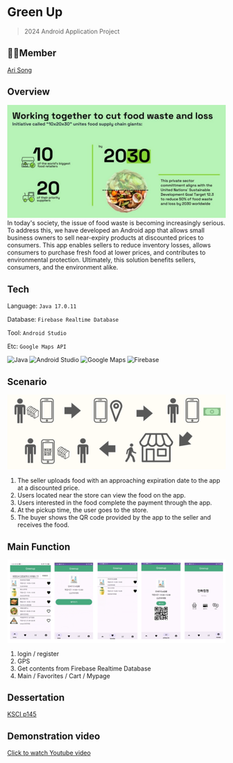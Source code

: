 #  Green Up
> 2024 Android Application Project

## 👭🏻Member
[Ari Song](https://github.com/songa102)

##  Overview
![image1](https://github.com/chokyungjin0504/GreenUp/blob/main/image_1.png)
In today's society, the issue of food waste is becoming increasingly serious. To address this, we have developed an Android app that allows small business owners to sell near-expiry products at discounted prices to consumers. This app enables sellers to reduce inventory losses, allows consumers to purchase fresh food at lower prices, and contributes to environmental protection. Ultimately, this solution benefits sellers, consumers, and the environment alike.

##  Tech
Language:
`Java 17.0.11`

Database:
`Firebase Realtime Database`

Tool:
`Android Studio`

Etc:
`Google Maps API`


![Java](https://img.shields.io/badge/Java-ED8B00?style=for-the-badge&logo=openjdk&logoColor=white)
![Android Studio](https://img.shields.io/badge/Android-3DDC84?style=for-the-badge&logo=android&logoColor=white)
![Google Maps](https://img.shields.io/badge/Google-4285F4?logo=google&logoColor=fff&style=for-the-badge)
![Firebase](https://img.shields.io/badge/Firebase-039BE5?style=for-the-badge&logo=Firebase&logoColor=white)

##  Scenario
![image3](https://github.com/chokyungjin0504/GreenUp/blob/main/image_3.png)
1. The seller uploads food with an approaching expiration date to the app at a discounted price.
2. Users located near the store can view the food on the app.
3. Users interested in the food complete the payment through the app.
4. At the pickup time, the user goes to the store.
5. The buyer shows the QR code provided by the app to the seller and receives the food.

##  Main Function
![image2](https://github.com/chokyungjin0504/GreenUp/blob/main/image_2.png)
1. login / register
2. GPS
3. Get contents from Firebase Realtime Database
4. Main / Favorites / Cart / Mypage

##  Dessertation
[KSCI p145](https://ibookkorea.net/Viewer/2024-02)


##  Demonstration video
[Click to watch Youtube video](https://youtu.be/9EwzVdQH0Qo)
